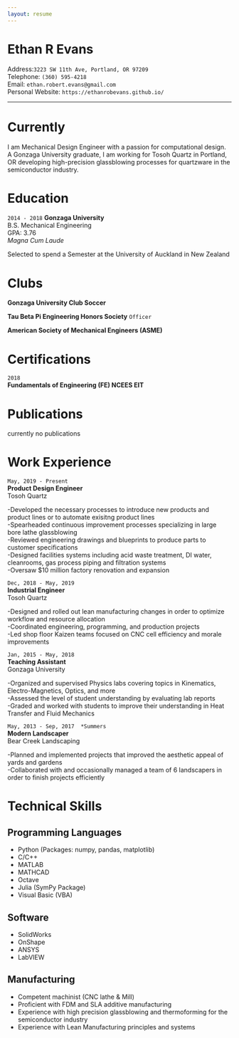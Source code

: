 ```yaml
---
layout: resume
---
```


# Ethan R Evans

Address:`3223 SW 11th Ave, Portland, OR 97209`  
Telephone: `(360) 595-4218`   
Email: `ethan.robert.evans@gmail.com`    
Personal Website: `https://ethanrobevans.github.io/`  

*** 

# Currently

I am Mechanical Design Engineer with a passion for computational design. A Gonzaga University graduate, I am working for Tosoh Quartz in Portland, OR developing high-precision glassblowing processes for quartzware in the semiconductor industry.

# Education

`2014 - 2018`
__Gonzaga University__ <br/>
B.S. Mechanical Engineering <br/>
GPA: 3.76 <br/>
*Magna Cum Laude* <br/>

Selected to spend a Semester at the University of Auckland in New Zealand

# Clubs

__Gonzaga University Club Soccer__

__Tau Beta Pi Engineering Honors Society__
`Officer`

__American Society of Mechanical Engineers (ASME)__ 


# Certifications

`2018`  
**Fundamentals of Engineering (FE) NCEES EIT**

# Publications

currently no publications


# Work Experience

`May, 2019 - Present`  
__Product Design Engineer__  <br/>
Tosoh Quartz

-Developed the necessary processes to introduce new products and product lines or to automate exisitng product lines <br/>
-Spearheaded continuous improvement processes specializing in large bore lathe glassblowing <br/>
-Reviewed engineering drawings and blueprints to produce parts to customer specifications <br/>
-Designed facilities systems including acid waste treatment, DI water, cleanrooms, gas process piping and filtration systems <br/>
-Oversaw $10 million factory renovation and expansion



`Dec, 2018 - May, 2019`  
__Industrial Engineer__  <br/>
Tosoh Quartz

-Designed and rolled out lean manufacturing changes in order to optimize workflow and resource allocation <br/>
-Coordinated engineering, programming, and production projects <br/>
-Led shop floor Kaizen teams focused on CNC cell efficiency and morale improvements


`Jan, 2015 - May, 2018`  
__Teaching Assistant__ <br/>
Gonzaga University 

-Organized and supervised Physics labs covering topics in Kinematics, Electro-Magnetics, Optics, and more <br/>
-Assessed the level of student understanding by evaluating lab reports <br/>
-Graded and worked with students to improve their understanding in Heat Transfer and Fluid Mechanics 


`May, 2013 - Sep, 2017  *Summers`  
__Modern Landscaper__ <br/>
Bear Creek Landscaping

-Planned and implemented projects that improved the aesthetic appeal of yards and gardens <br/>
-Collaborated with and occasionally managed a team of 6 landscapers in order to finish projects efficiently

# Technical Skills 

## Programming Languages 

- Python (Packages: numpy, pandas, matplotlib)
- C/C++
- MATLAB 
- MATHCAD
- Octave
- Julia (SymPy Package)
- Visual Basic (VBA)

## Software

- SolidWorks
- OnShape
- ANSYS
- LabVIEW

## Manufacturing

- Competent machinist (CNC lathe & Mill)
- Proficient with FDM and SLA additive manufacturing
- Experience with high precision glassblowing and thermoforming for the semiconductor industry
- Experience with Lean Manufacturing principles and systems


<!-- ### Footer

Last updated: Feb 2021 -->


